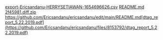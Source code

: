 [export-Ericsandanu-HERRYSETIAWAN-1654696626.csv](https://github.com/Ericsandanu/ericsandanu/files/8862394/export-Ericsandanu-HERRYSETIAWAN-1654696626.csv)
[README.md](https://github.com/Ericsandanu/ericsandanu/files/8799999/README.md)
[2f45981.diff.zip](https://github.com/Ericsandanu/ericsandanu/files/8356045/2f45981.diff.zip)
https://github.com/Ericsandanu/ericsandanu/edit/main/README.md[dtag_report_5.22.2019.pdf](https://github.com/Ericsandanu/ericsandanu/files/8153792/dtag_report_5.22.2019.pdf)














